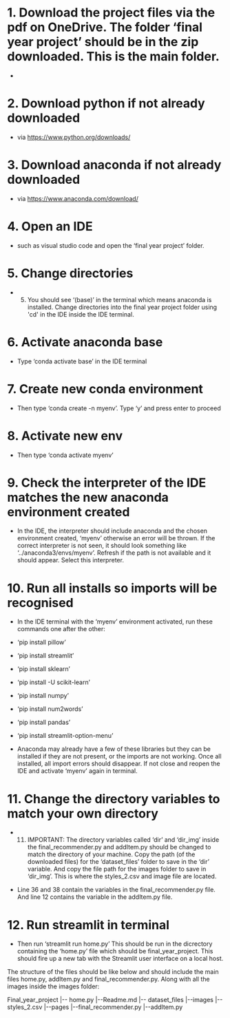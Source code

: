 # 1.	Download the project files via the pdf on OneDrive. The folder ‘final year project’ should be in the zip downloaded. This is the main folder.
-

# 2. Download python if not already downloaded 
- via https://www.python.org/downloads/

# 3. Download anaconda if not already downloaded
- via https://www.anaconda.com/download/

# 4. Open an IDE 
- such as visual studio code and open the ‘final year project’ folder.

# 5. Change directories 
- 5.	You should see ‘(base)’ in the terminal which means anaconda is installed. Change directories into the final year project folder using 'cd' in the IDE inside the IDE terminal.

# 6. Activate anaconda base
- Type ‘conda activate base’ in the IDE terminal

# 7. Create new conda environment
- Then type ‘conda create -n myenv’. Type ‘y’ and press enter to proceed

# 8. Activate new env
- Then type ‘conda activate myenv’

# 9. Check the interpreter of the IDE matches the new anaconda environment created
- In the IDE, the interpreter should include anaconda and the chosen environment created, ‘myenv’ otherwise an error will be thrown. If the correct interpreter is not seen, it should look something like ‘../anaconda3/envs/myenv’. Refresh if the path is not available and it should appear. Select this interpreter.

# 10. Run all installs so imports will be recognised
-	In the IDE terminal with the ‘myenv’ environment activated, run these commands one after the other:
- ‘pip install pillow’
- ‘pip install streamlit’
- ‘pip install sklearn’
- ‘pip install -U scikit-learn’
- ‘pip install numpy’
- ‘pip install num2words’
- ‘pip install pandas’
- ‘pip install streamlit-option-menu’


- Anaconda may already have a few of these libraries but they can be installed if they are not present, or the imports are not working. Once all installed, all import errors should disappear. If not close and reopen the IDE and activate ‘myenv’ again in terminal.

# 11. Change the directory variables to match your own directory
- 11.	IMPORTANT: The directory variables called ‘dir’ and ‘dir_img’ inside the final_recommender.py and addItem.py should be changed to match the directory of your machine. Copy the path (of the downloaded files) for the ‘dataset_files’ folder to save in the ‘dir’ variable. And copy the file path for the images folder to save in ‘dir_img’. This is where the styles_2.csv and image file are located.

- Line 36 and 38 contain the variables in the final_recommender.py file. And line 12 contains the variable in the addItem.py file.

# 12. Run streamlit in terminal
- Then run ‘streamlit run home.py’ This should be run in the dicrectory containing the ‘home.py’ file which should be final_year_project. This should fire up a new tab with the Streamlit user interface on a local host. 

The structure of the files should be like below and should include the main files home.py, addItem.py and final_recommender.py. Along with all the images inside the images folder:

Final_year_project
|-- home.py
|--Readme.md
|-- dataset_files
	|--images
	|--styles_2.csv
|--pages
	|--final_recommender.py
	|--addItem.py
